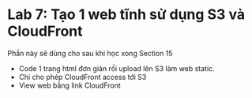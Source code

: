 
# Lab 7: Tạo 1 web tĩnh sử dụng S3 và CloudFront

Phần này sẽ dùng cho sau khi học xong Section 15

- Code 1 trang html đơn giản rồi upload lên S3 làm web static.
- Chỉ cho phép CloudFront access tới S3
- View web bằng link CloudFront
